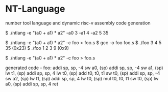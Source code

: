 # NT-Language
number tool language and dynamic risc-v assembly code generation 

$ ./ntlang -e "(a0 + a1) * a2" -a0 3 -a1 4 -a2 5
35

$ ./ntlang -e "(a0 + a1) * a2" -c foo > foo.s
$ gcc -o foo foo.s
$ ./foo 3 4 5
35 (0x23)
$ ./foo 1 2 3
9 (0x9)

$ ./ntlang -e "(a0 + a1) * a2" -c foo > foo.s

generated code - 
foo:
    addi sp, sp, -4
    sw a0, (sp)
    addi sp, sp, -4
    sw a1, (sp)
    lw t1, (sp)
    addi sp, sp, 4
    lw t0, (sp)
    add t0, t0, t1
    sw t0, (sp)
    addi sp, sp, -4
    sw a2, (sp)
    lw t1, (sp)
    addi sp, sp, 4
    lw t0, (sp)
    mul t0, t0, t1
    sw t0, (sp)
    lw a0, (sp)
    addi sp, sp, 4
    ret
